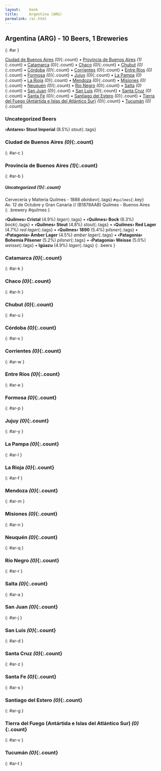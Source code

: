 ```yaml
---
layout:    book
title:     Argentina (ARG)
permalink: /ar.html
---
```


## Argentina (ARG) - 10 Beers, 1 Breweries
{: #ar }


[Ciudad de Buenos Aires](#ar-c) _(0)_{:.count} • [Provincia de Buenos Aires](#ar-b) _(1)_{:.count} • [Catamarca](#ar-k) _(0)_{:.count} • [Chaco](#ar-h) _(0)_{:.count} • [Chubut](#ar-u) _(0)_{:.count} • [Córdoba](#ar-x) _(0)_{:.count} • [Corrientes](#ar-w) _(0)_{:.count} • [Entre Ríos](#ar-e) _(0)_{:.count} • [Formosa](#ar-p) _(0)_{:.count} • [Jujuy](#ar-y) _(0)_{:.count} • [La Pampa](#ar-l) _(0)_{:.count} • [La Rioja](#ar-f) _(0)_{:.count} • [Mendoza](#ar-m) _(0)_{:.count} • [Misiones](#ar-n) _(0)_{:.count} • [Neuquén](#ar-q) _(0)_{:.count} • [Río Negro](#ar-r) _(0)_{:.count} • [Salta](#ar-a) _(0)_{:.count} • [San Juan](#ar-j) _(0)_{:.count} • [San Luis](#ar-d) _(0)_{:.count} • [Santa Cruz](#ar-z) _(0)_{:.count} • [Santa Fe](#ar-s) _(0)_{:.count} • [Santiago del Estero](#ar-g) _(0)_{:.count} • [Tierra del Fuego (Antártida e Islas del Atlántico Sur)](#ar-v) _(0)_{:.count} • [Tucumán](#ar-t) _(0)_{:.count}

### Uncategorized Beers

**‹Antares› Stout Imperial** (8.5%) _stout_{:.tags} 




### Ciudad de Buenos Aires _(0)_{:.count}
{: #ar-c }







### Provincia de Buenos Aires _(1)_{:.count}
{: #ar-b }





##### Uncategorized _(1)_{:.count}


 Cervecería y Maltería Quilmes  - 1888  _abinbev_{:.tags} `#quilmes`{:.key} <br>
Av. 12 de Octubre y Gran Canaria // (B1878AAB) Quilmes - Buenos Aires  <br>
{: .brewery #quilmes }

**‹Quilmes› Cristal** (4.9%) _lager_{:.tags}  • 
**‹Quilmes› Bock** (6.3%) _bock_{:.tags}  • 
**‹Quilmes› Stout** (4.8%) _stout_{:.tags}  • 
**‹Quilmes› Red Lager** (4.7%) _red lager_{:.tags}  • 
**‹Quilmes› 1890** (5.4%) _pilsner_{:.tags}  • 
**‹Patagonia› Amber Lager** (4.5%) _amber lager_{:.tags}  • 
**‹Patagonia› Bohemia Pilsener** (5.2%) _pilsner_{:.tags}  • 
**‹Patagonia› Weisse** (5.0%) _weisse_{:.tags}  • 
**Igúazu** (4.9%) _lager_{:.tags} 
{: .beers }



### Catamarca _(0)_{:.count}
{: #ar-k }







### Chaco _(0)_{:.count}
{: #ar-h }







### Chubut _(0)_{:.count}
{: #ar-u }







### Córdoba _(0)_{:.count}
{: #ar-x }







### Corrientes _(0)_{:.count}
{: #ar-w }







### Entre Ríos _(0)_{:.count}
{: #ar-e }







### Formosa _(0)_{:.count}
{: #ar-p }







### Jujuy _(0)_{:.count}
{: #ar-y }







### La Pampa _(0)_{:.count}
{: #ar-l }







### La Rioja _(0)_{:.count}
{: #ar-f }







### Mendoza _(0)_{:.count}
{: #ar-m }







### Misiones _(0)_{:.count}
{: #ar-n }







### Neuquén _(0)_{:.count}
{: #ar-q }







### Río Negro _(0)_{:.count}
{: #ar-r }







### Salta _(0)_{:.count}
{: #ar-a }







### San Juan _(0)_{:.count}
{: #ar-j }







### San Luis _(0)_{:.count}
{: #ar-d }







### Santa Cruz _(0)_{:.count}
{: #ar-z }







### Santa Fe _(0)_{:.count}
{: #ar-s }







### Santiago del Estero _(0)_{:.count}
{: #ar-g }







### Tierra del Fuego (Antártida e Islas del Atlántico Sur) _(0)_{:.count}
{: #ar-v }







### Tucumán _(0)_{:.count}
{: #ar-t }






 
